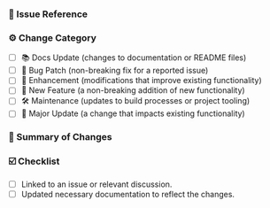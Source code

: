 <!---
☝️ Please ensure the PR title adheres to commit conventions (https://conventionalcommits.org)
-->

### 🔗 Issue Reference

<!-- If this PR is linked to an existing issue, mention it here, e.g., "Fixes #123" -->

### ⚙️ Change Category

<!-- Select the nature of your changes by placing an `x` in the relevant boxes below. -->

- [ ] 📚 Docs Update (changes to documentation or README files)
- [ ] 🐞 Bug Patch (non-breaking fix for a reported issue)
- [ ] 🚀 Enhancement (modifications that improve existing functionality)
- [ ] 🌟 New Feature (a non-breaking addition of new functionality)
- [ ] 🛠 Maintenance (updates to build processes or project tooling)
- [ ] 🔧 Major Update (a change that impacts existing functionality)

### 📝 Summary of Changes

<!-- Describe your updates thoroughly -->
<!-- Why was this modification necessary? What issue does it resolve? -->

### ☑️ Checklist

<!-- Mark completed tasks with an `x` -->
<!-- If this change requires updated documentation, please link it -->
<!-- If you're unsure about any item, feel free to ask; we're here to help! -->

- [ ] Linked to an issue or relevant discussion.
- [ ] Updated necessary documentation to reflect the changes.

